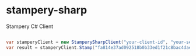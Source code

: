 # stampery-sharp
Stampery C# Client

```csharp

var stamperyClient = new StamperySharpClient("your-client-id", "your-secret");
var result = stamperyClient.Stamp("fa814e37ad092518b0b33ed1f21c8bac4daed663435abba01e369399522279e5");

```
